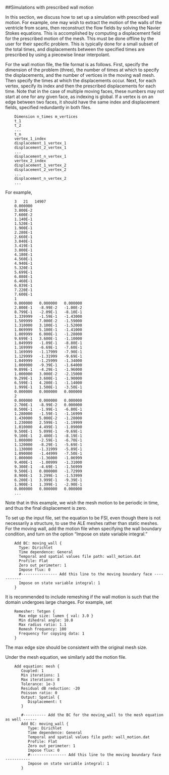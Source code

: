 ##Simulations with prescribed wall motion

In this section, we discuss how to set up a simulation with prescribed wall motion. For example, one may wish to extract the motion of the walls of the ventricle from scans, then reconstruct the flow fields by solving the Navier Stokes equations. This is accomplished by computing a displacement field for the prescribed motion of the mesh. This must be done offline by the user for their specific problem. This is typically done for a small subset of the total times, and displacements between the specified times are prescribed by using a piecewise linear interpolant.

For the wall motion file, the file format is as follows. First, specify the dimension of the problem (three), the number of times at which to specify the displacements, and the number of vertices in the moving wall mesh. Then specify the times at which the displacements occur. Next, for each vertex, specify its index and then the prescribed displacements for each time. Note that in the case of multiple moving faces, these numbers may not start at one for any given face, as indexing is global. If a vertex is on an edge between two faces, it should have the same index and displacement fields, specified redundantly in both files.

        Dimension n_times m_vertices
        t_1
        t_2
        ...
        t_n
        vertex_1_index
        displacement_1_vertex_1
        displacement_2_vertex_1
        ...
        displacement_n_vertex_1
        vertex_2_index 
        displacement_1_vertex_2
        displacement_2_vertex_2
        ...
        displacement_n_vertex_2
        ... 

For example,

        3   21   14907
        0.000000
        3.800E-2
        7.600E-2
        1.140E-1
        1.520E-1
        1.900E-1
        2.280E-1
        2.660E-1
        3.040E-1
        3.419E-1
        3.800E-1
        4.180E-1
        4.560E-1
        4.940E-1
        5.320E-1
        5.699E-1
        6.080E-1
        6.460E-1
        6.839E-1
        7.220E-1
        7.600E-1
        1
        0.000000   0.000000   0.000000   
        2.800E-1   -8.99E-2   -1.00E-2   
        8.799E-1   -2.09E-1   -8.10E-1   
        1.339999   -1.59E-1   -1.43000   
        1.509999   7.000E-2   -1.59000   
        1.310000   3.100E-1   -1.52000   
        1.069999   5.100E-1   -1.41000   
        1.009999   6.000E-1   -1.28000   
        9.699E-1   3.600E-1   -1.10000   
        1.049999   -1.09E-1   -8.80E-1   
        1.169999   -6.69E-1   -7.60E-1   
        1.169999   -1.17999   -7.90E-1   
        1.129999   -1.31999   -9.69E-1   
        1.049999   -1.25999   -1.34000   
        1.000000   -9.39E-1   -1.64000   
        9.899E-1   -4.29E-1   -1.96000   
        1.000000   3.000E-2   -2.15000   
        9.299E-1   3.600E-1   -1.90000   
        6.599E-1   4.200E-1   -1.14000   
        1.999E-1   1.500E-1   -3.50E-1   
        0.000000   0.000000   0.000000   
        2
        0.000000   0.000000   0.000000   
        2.700E-1   -8.99E-2   0.000000   
        8.500E-1   -1.99E-1   -6.80E-1   
        1.280000   -1.59E-1   -1.16999   
        1.430000   5.000E-2   -1.28000   
        1.230000   2.599E-1   -1.19999   
        1.010000   4.499E-1   -1.09000   
        9.500E-1   5.099E-1   -9.69E-1   
        9.100E-1   2.400E-1   -8.19E-1   
        1.000000   -2.59E-1   -6.70E-1   
        1.120000   -8.29E-1   -5.69E-1   
        1.130000   -1.31999   -5.89E-1   
        1.090000   -1.44999   -7.50E-1   
        1.000000   -1.36000   -1.06999   
        9.400E-1   -1.00999   -1.31000   
        9.300E-1   -4.69E-1   -1.56999   
        9.500E-1   0.000000   -1.72999   
        8.900E-1   3.299E-1   -1.53999   
        6.200E-1   3.999E-1   -9.39E-1   
        1.900E-1   1.399E-1   -2.90E-1   
        0.000000   0.000000   0.000000  
        ... 

Note that in this example, we wish the mesh motion to be periodic in time, and thus the final displacement is zero.

To set up the input file, set the equation to be FSI, even though there is not necessarily a structure, to use the ALE meshes rather than static meshes. For the moving wall, add the motion file when specifying the wall boundary condition, and turn on the option “Impose on state variable integral.”

        Add BC: moving_wall {
          Type: Dirichlet 
          Time dependence: General
          Temporal and spatial values file path: wall_motion.dat
          Profile: Flat
          Zero out perimeter: 1
          Impose flux: 0
          #---------------- Add this line to the moving boundary face -----------
          Impose on state variable integral: 1
        }

It is recommended to include remeshing if the wall motion is such that the domain undergoes large changes. For example, set

        Remesher: Tetgen {
          Max edge size: lumen { val: 3.0 }
          Min dihedral angle: 10.0
          Max radius ratio: 1.1
          Remesh frequency: 100
          Frequency for copying data: 1  
        }

The max edge size should be consistent with the original mesh size.

Under the mesh equation, we similarly add the motion file.

        Add equation: mesh {
           Coupled: 1
           Min iterations: 1
           Max iterations: 8
           Tolerance: 1e-3
           Residual dB reduction: -20
           Poisson ratio: 0
           Output: Spatial {
              Displacement: t
           }
           
           #---------- Add the BC for the moving_wall to the mesh equation as well ------
           Add BC: moving_wall {
              Type: Dirichlet 
              Time dependence: General
              Temporal and spatial values file path: wall_motion.dat
              Profile: Flat
              Zero out perimeter: 1
              Impose flux: 0
              #---------------- Add this line to the moving boundary face -----------
              Impose on state variable integral: 1
           }
